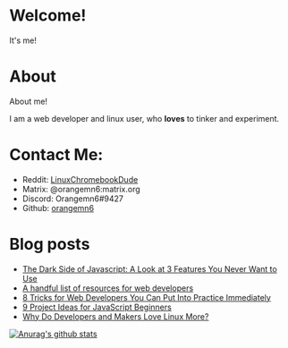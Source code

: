 # Welcome!

It's me!

# About

About me!

I am a web developer and linux user, who **loves** to tinker and experiment.


# Contact Me:

- Reddit: [LinuxChromebookDude](https://reddit.com/u/LinuxChromebookDude)
- Matrix: @orangemn6:matrix.org
- Discord: Orangemn6#9427
- Github: [orangemn6](https://github.com/orangemn6)

# Blog posts
<!-- BLOG-POST-LIST:START -->
- [The Dark Side of Javascript: A Look at 3 Features You Never Want to Use](https://blog.orangemn6.xyz/the-dark-side-of-javascript-a-look-at-3-features-you-never-want-to-use)
- [A handful list of resources for web developers](https://blog.orangemn6.xyz/a-handful-list-of-resources-for-web-developers)
- [8 Tricks for Web Developers You Can Put Into Practice Immediately](https://blog.orangemn6.xyz/8-tricks-for-web-developers-you-can-put-into-practice-immediately)
- [9 Project Ideas for JavaScript Beginners](https://blog.orangemn6.xyz/9-project-ideas-for-javascript-beginners)
- [Why Do Developers and Makers Love Linux More?](https://blog.orangemn6.xyz/why-do-developers-and-makers-love-linux-more)
<!-- BLOG-POST-LIST:END -->

[![Anurag's github stats](https://github-readme-stats.vercel.app/api?username=orangemn6)](https://github.com/anuraghazra/github-readme-stats)

